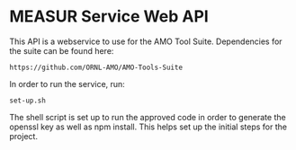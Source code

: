 # MEASUR Service Web API

This API is a webservice to use for the AMO Tool Suite.  Dependencies for the suite can be found here:

    https://github.com/ORNL-AMO/AMO-Tools-Suite

In order to run the service, run:

    set-up.sh

The shell script is set up to run the approved code in order to generate the openssl key as well as npm install.  This helps set up the initial steps for the project.
